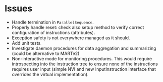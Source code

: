 # Issues

* Handle termination in `ParallelSequence`.
* Properly handle reset: check also setup method to verify correct configuration of instructions (attributes).
* Exception safety is not everywhere managed as it should.
* Add unit tests.
* Investigate daemon procedures for data aggregation and summarizing (could be alternative to MARTe2)
* Non-interactive mode for monitoring procedures. This would require introspecting into the instruction tree to ensure none of the instructions requires user input (simple NVI and new InputInstruction interface that overrides the virtual implementation).
